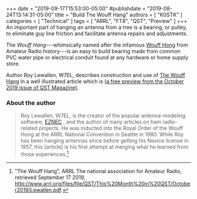 +++
date = "2019-09-17T15:53:00-05:00"
#publishdate = "2019-08-24T13:14:31-05:00"
title = "Build The Wouff Hang"
authors = [ "K0STK" ]
categories = [ "Technical" ]
tags = [ "ARRL", "FT8", "QST", "Preview" ]
+++
An important part of hanging an antenna from a tree is a bearing, or
pulley, to eliminate guy line friction and facilitate antenna repairs
and adjustments.

The *Wouff Hang*---whimsically named after the infamous
[Wouff
Hong](https://geardiary.com/2013/01/22/quirky-ham-radio-gadgets-from-yesteryear-the-wouff-hong-and-the-rettysnitch/)
from Amateur Radio history---is an easy to build bearing made from common
PVC water pipe or electrical conduit found at any hardware or home 
supply store.

Author Roy Lewallen, W7EL, describes construction and use of
[The Wouff Hang](http://www.arrl.org/files/file/QST/This%20Month%20in%20QST/October2019/Lewallen.pdf)
in a well illustrated article which is
([a free preview from the October 2019 issue of QST Magazine)](http://www.arrl.org/this-month-in-qst).

<!--more-->

### About the author

>Roy Lewallen, W7EL, is the creator of the popular antenna-modeling
>software, [EZNEC](https://www.eznec.com/) , and the author of many
>articles on ham radio-related projects. He was inducted into the Royal
>Order of the Wouff Hong at the ARRL National Convention in Seattle in
>1980. While Roy has been hanging antennas since before getting his
>Novice license in 1957, this [article] is his first attempt at merging
>what he learned from those experiences.[^1]

[^1]: "The Wouff Hang", ARRL The national association for Amateur Radio, retrieved September 17 2019, http://www.arrl.org/files/file/QST/This%20Month%20in%20QST/October2019/Lewallen.pdf.
